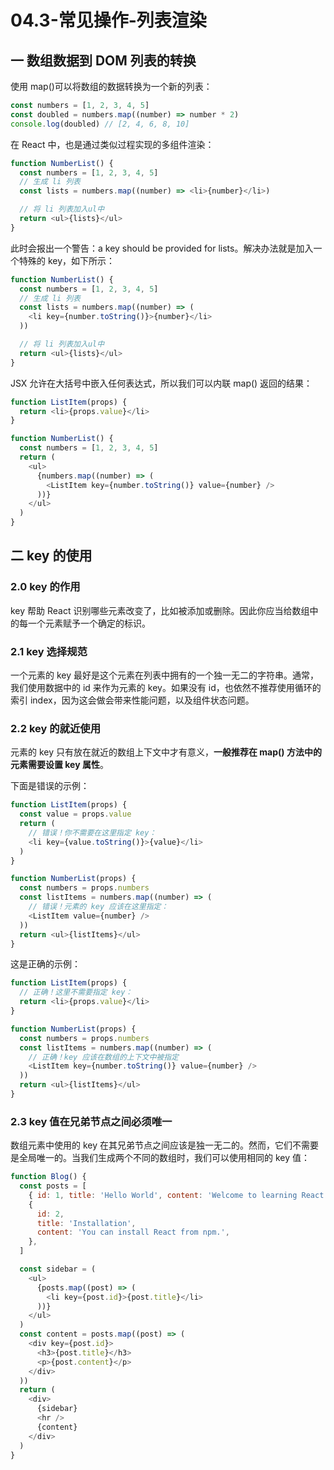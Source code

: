 # 04.3-常见操作-列表渲染

## 一 数组数据到 DOM 列表的转换

使用 map()可以将数组的数据转换为一个新的列表：

```js
const numbers = [1, 2, 3, 4, 5]
const doubled = numbers.map((number) => number * 2)
console.log(doubled) // [2, 4, 6, 8, 10]
```

在 React 中，也是通过类似过程实现的多组件渲染：

```js
function NumberList() {
  const numbers = [1, 2, 3, 4, 5]
  // 生成 li 列表
  const lists = numbers.map((number) => <li>{number}</li>)

  // 将 li 列表加入ul中
  return <ul>{lists}</ul>
}
```

此时会报出一个警告：a key should be provided for lists。解决办法就是加入一个特殊的 key，如下所示：

```js
function NumberList() {
  const numbers = [1, 2, 3, 4, 5]
  // 生成 li 列表
  const lists = numbers.map((number) => (
    <li key={number.toString()}>{number}</li>
  ))

  // 将 li 列表加入ul中
  return <ul>{lists}</ul>
}
```

JSX 允许在大括号中嵌入任何表达式，所以我们可以内联 map() 返回的结果：

```js
function ListItem(props) {
  return <li>{props.value}</li>
}

function NumberList() {
  const numbers = [1, 2, 3, 4, 5]
  return (
    <ul>
      {numbers.map((number) => (
        <ListItem key={number.toString()} value={number} />
      ))}
    </ul>
  )
}
```

## 二 key 的使用

### 2.0 key 的作用

key 帮助 React 识别哪些元素改变了，比如被添加或删除。因此你应当给数组中的每一个元素赋予一个确定的标识。

### 2.1 key 选择规范

一个元素的 key 最好是这个元素在列表中拥有的一个独一无二的字符串。通常，我们使用数据中的 id 来作为元素的 key。如果没有 id，也依然不推荐使用循环的索引 index，因为这会做会带来性能问题，以及组件状态问题。

### 2.2 key 的就近使用

元素的 key 只有放在就近的数组上下文中才有意义，**一般推荐在 map() 方法中的元素需要设置 key 属性**。

下面是错误的示例：

```js
function ListItem(props) {
  const value = props.value
  return (
    // 错误！你不需要在这里指定 key：
    <li key={value.toString()}>{value}</li>
  )
}

function NumberList(props) {
  const numbers = props.numbers
  const listItems = numbers.map((number) => (
    // 错误！元素的 key 应该在这里指定：
    <ListItem value={number} />
  ))
  return <ul>{listItems}</ul>
}
```

这是正确的示例：

```js
function ListItem(props) {
  // 正确！这里不需要指定 key：
  return <li>{props.value}</li>
}

function NumberList(props) {
  const numbers = props.numbers
  const listItems = numbers.map((number) => (
    // 正确！key 应该在数组的上下文中被指定
    <ListItem key={number.toString()} value={number} />
  ))
  return <ul>{listItems}</ul>
}
```

### 2.3 key 值在兄弟节点之间必须唯一

数组元素中使用的 key 在其兄弟节点之间应该是独一无二的。然而，它们不需要是全局唯一的。当我们生成两个不同的数组时，我们可以使用相同的 key 值：

```js
function Blog() {
  const posts = [
    { id: 1, title: 'Hello World', content: 'Welcome to learning React!' },
    {
      id: 2,
      title: 'Installation',
      content: 'You can install React from npm.',
    },
  ]

  const sidebar = (
    <ul>
      {posts.map((post) => (
        <li key={post.id}>{post.title}</li>
      ))}
    </ul>
  )
  const content = posts.map((post) => (
    <div key={post.id}>
      <h3>{post.title}</h3>
      <p>{post.content}</p>
    </div>
  ))
  return (
    <div>
      {sidebar}
      <hr />
      {content}
    </div>
  )
}
```
